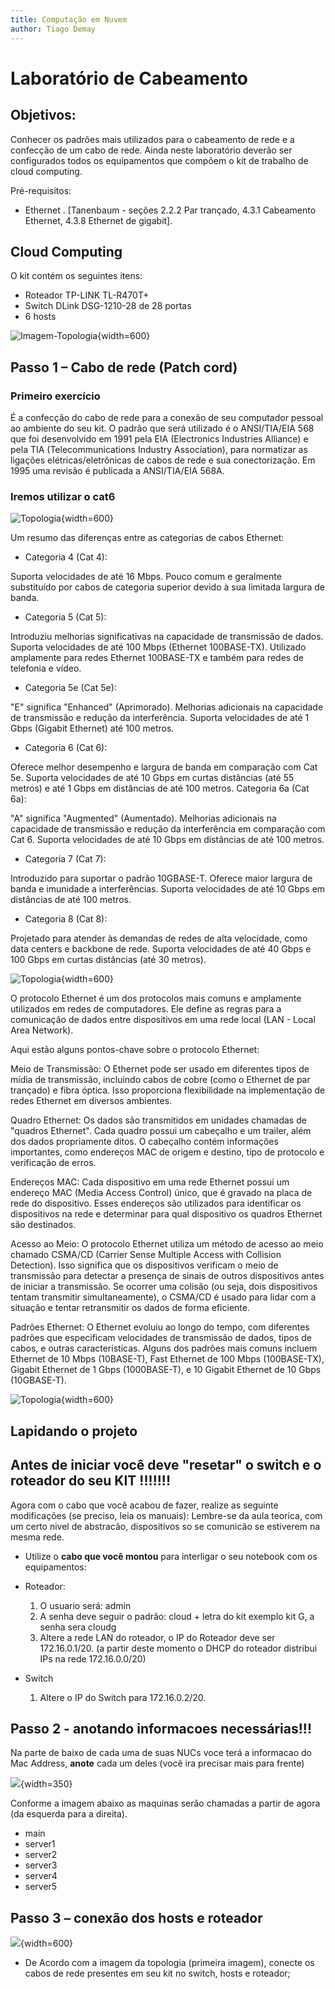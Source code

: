 ```yaml
---
title: Computação em Nuvem
author: Tiago Demay
---
```


# Laboratório de Cabeamento

## Objetivos:

Conhecer os padrões mais utilizados para o cabeamento de rede e a confecção de um cabo de rede. Ainda neste laboratório deverão ser configurados todos os equipamentos que compõem o kit de trabalho de cloud computing. 

Pré-requisitos:

* Ethernet . [Tanenbaum - seções 2.2.2 Par trançado, 4.3.1 Cabeamento Ethernet, 4.3.8 Ethernet de gigabit].

## Cloud Computing


O kit contém os seguintes itens:

 * Roteador TP-LINK TL-R470T+
 * Switch DLink DSG-1210-28 de 28 portas
 * 6 hosts


![Imagem-Topologia](../assets/images/arquit_KITs1.png){width=600}

## Passo 1 – Cabo de rede (Patch cord)

### Primeiro exercício

É a confecção do cabo de rede para a conexão de seu computador pessoal ao ambiente do seu kit. O padrão que será utilizado é o ANSI/TIA/EIA 568 que foi desenvolvido em 1991 pela EIA  (Electronics Industries Alliance) e pela TIA (Telecommunications Industry Association), para normatizar as ligações elétricas/eletrônicas de cabos de rede e sua conectorização. Em 1995 uma revisão é publicada a  ANSI/TIA/EIA 568A.

### Iremos utilizar o cat6

![Topologia](../assets/images/cat5e6.jpg){width=600}

Um resumo das diferenças entre as categorias de cabos Ethernet:

* Categoria 4 (Cat 4):

Suporta velocidades de até 16 Mbps.
Pouco comum e geralmente substituído por cabos de categoria superior devido à sua limitada largura de banda.

* Categoria 5 (Cat 5):

Introduziu melhorias significativas na capacidade de transmissão de dados.
Suporta velocidades de até 100 Mbps (Ethernet 100BASE-TX).
Utilizado amplamente para redes Ethernet 100BASE-TX e também para redes de telefonia e vídeo.

* Categoria 5e (Cat 5e):

"E" significa "Enhanced" (Aprimorado).
Melhorias adicionais na capacidade de transmissão e redução da interferência.
Suporta velocidades de até 1 Gbps (Gigabit Ethernet) até 100 metros.

* Categoria 6 (Cat 6):

Oferece melhor desempenho e largura de banda em comparação com Cat 5e.
Suporta velocidades de até 10 Gbps em curtas distâncias (até 55 metros) e até 1 Gbps em distâncias de até 100 metros.
Categoria 6a (Cat 6a):

"A" significa "Augmented" (Aumentado).
Melhorias adicionais na capacidade de transmissão e redução da interferência em comparação com Cat 6.
Suporta velocidades de até 10 Gbps em distâncias de até 100 metros.

* Categoria 7 (Cat 7):

Introduzido para suportar o padrão 10GBASE-T.
Oferece maior largura de banda e imunidade a interferências.
Suporta velocidades de até 10 Gbps em distâncias de até 100 metros.

* Categoria 8 (Cat 8):

Projetado para atender às demandas de redes de alta velocidade, como data centers e backbone de rede.
Suporta velocidades de até 40 Gbps e 100 Gbps em curtas distâncias (até 30 metros).




![Topologia](../assets/images/patch.png){width=600}

O protocolo Ethernet é um dos protocolos mais comuns e amplamente utilizados em redes de computadores. Ele define as regras para a comunicação de dados entre dispositivos em uma rede local (LAN - Local Area Network).

Aqui estão alguns pontos-chave sobre o protocolo Ethernet:

Meio de Transmissão: O Ethernet pode ser usado em diferentes tipos de mídia de transmissão, incluindo cabos de cobre (como o Ethernet de par trançado) e fibra óptica. Isso proporciona flexibilidade na implementação de redes Ethernet em diversos ambientes.

Quadro Ethernet: Os dados são transmitidos em unidades chamadas de "quadros Ethernet". Cada quadro possui um cabeçalho e um trailer, além dos dados propriamente ditos. O cabeçalho contém informações importantes, como endereços MAC de origem e destino, tipo de protocolo e verificação de erros.

Endereços MAC: Cada dispositivo em uma rede Ethernet possui um endereço MAC (Media Access Control) único, que é gravado na placa de rede do dispositivo. Esses endereços são utilizados para identificar os dispositivos na rede e determinar para qual dispositivo os quadros Ethernet são destinados.

Acesso ao Meio: O protocolo Ethernet utiliza um método de acesso ao meio chamado CSMA/CD (Carrier Sense Multiple Access with Collision Detection). Isso significa que os dispositivos verificam o meio de transmissão para detectar a presença de sinais de outros dispositivos antes de iniciar a transmissão. Se ocorrer uma colisão (ou seja, dois dispositivos tentam transmitir simultaneamente), o CSMA/CD é usado para lidar com a situação e tentar retransmitir os dados de forma eficiente.

Padrões Ethernet: O Ethernet evoluiu ao longo do tempo, com diferentes padrões que especificam velocidades de transmissão de dados, tipos de cabos, e outras características. Alguns dos padrões mais comuns incluem Ethernet de 10 Mbps (10BASE-T), Fast Ethernet de 100 Mbps (100BASE-TX), Gigabit Ethernet de 1 Gbps (1000BASE-T), e 10 Gigabit Ethernet de 10 Gbps (10GBASE-T).

![Topologia](../assets/images/pin_cat6.webp){width=600}





## Lapidando o projeto

## Antes de iniciar você deve **"resetar"** o switch e o roteador do seu KIT !!!!!!!

Agora com o cabo que você acabou de fazer, realize as seguinte modificações (se preciso, leia os manuais):
Lembre-se da aula teorica, com um certo nivel de abstracão, dispositivos so se comunicão se estiverem na mesma rede.
  * Utilize o **cabo que você montou** para interligar o seu notebook com os equipamentos:

  * Roteador:
    1. O usuario será: admin 
    1. A senha deve seguir o padrão: cloud + letra do kit exemplo kit G, a senha sera cloudg
    1. Altere a rede LAN do roteador, o IP do Roteador deve ser 172.16.0.1/20. (a partir deste momento o DHCP do roteador distribui IPs na rede 172.16.0.0/20)
  
  * Switch
    1. Altere o IP do Switch para 172.16.0.2/20.


## Passo 2 - anotando informacoes necessárias!!!

Na parte de baixo de cada uma de suas NUCs voce terá a informacao do Mac Address, **anote** cada um deles (você ira precisar mais para frente)


![](../assets/images/macaddress_nuc.jpg){width=350}

Conforme a imagem abaixo as maquinas serão chamadas a partir de agora (da esquerda para a direita).

* main
* server1
* server2
* server3
* server4
* server5


## Passo 3 – conexão dos hosts e roteador
  

![](../assets/images/kit_nv.png){width=600}


* De Acordo com a imagem da topologia (primeira imagem), conecte os cabos de rede presentes em seu kit no switch, hosts e roteador;

